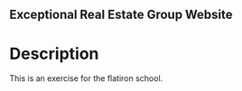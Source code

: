 Exceptional Real Estate Group Website
---

# Description

This is an exercise for the flatiron school.
